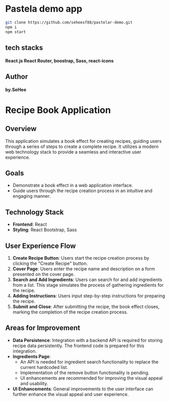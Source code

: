 # Pastela demo app

```bash
git clone https://github.com/seheesf88/pastelar-demo.git
npm i
npm start

```

## tech stacks
#### React.js React Router, boostrap, Sass, react-icons

## Author
#### by.SeHee

# Recipe Book Application

## Overview

This application simulates a book effect for creating recipes, guiding users through a series of steps to create a complete recipe. It utilizes a modern web technology stack to provide a seamless and interactive user experience.

## Goals

- Demonstrate a book effect in a web application interface.
- Guide users through the recipe creation process in an intuitive and engaging manner.

## Technology Stack

- **Frontend**: React
- **Styling**: React Bootstrap, Sass

## User Experience Flow

1. **Create Recipe Button**: Users start the recipe creation process by clicking the "Create Recipe" button.
2. **Cover Page**: Users enter the recipe name and description on a form presented on the cover page.
3. **Search and Add Ingredients**: Users can search for and add ingredients from a list. This stage simulates the process of gathering ingredients for the recipe.
4. **Adding Instructions**: Users input step-by-step instructions for preparing the recipe.
5. **Submit and Close**: After submitting the recipe, the book effect closes, marking the completion of the recipe creation process.

## Areas for Improvement

- **Data Persistence**: Integration with a backend API is required for storing recipe data persistently. The frontend code is prepared for this integration.
- **Ingredients Page**:
  - An API is needed for ingredient search functionality to replace the current hardcoded list.
  - Implementation of the remove button functionality is pending.
  - UI enhancements are recommended for improving the visual appeal and usability.
- **UI Enhancements**: General improvements to the user interface can further enhance the visual appeal and user experience.

